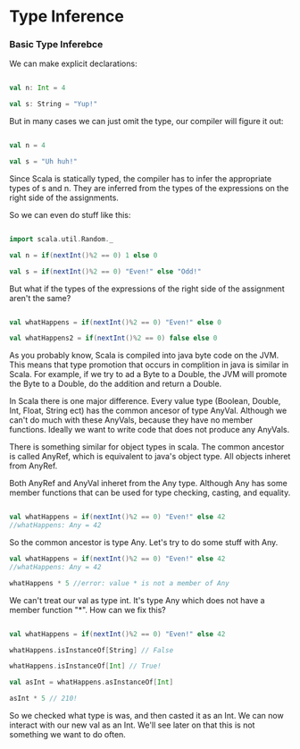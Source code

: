 # Type Inference 

### Basic Type Inferebce

We can make explicit declarations:


```scala

val n: Int = 4

val s: String = "Yup!"

```

But in many cases we can just omit the type, our compiler will figure it out:

```scala

val n = 4

val s = "Uh huh!"

```

Since Scala is statically typed, the compiler has to infer the appropriate types of s and n.  They are inferred from the types of the expressions on the right side of the assignments.


So we can even do stuff like this:

```scala

import scala.util.Random._

val n = if(nextInt()%2 == 0) 1 else 0

val s = if(nextInt()%2 == 0) "Even!" else "Odd!"

```

But what if the types of the expressions of the right side of the assignment aren't the same?

```scala

val whatHappens = if(nextInt()%2 == 0) "Even!" else 0

val whatHappens2 = if(nextInt()%2 == 0) false else 0

```

As you probably know, Scala is compiled into java byte code on the JVM.  This means that type promotion that occurs in complition in java is similar in Scala.  For example, if we try to ad a Byte to a Double, the JVM will promote the Byte to a Double, do the addition and return a Double. 


In Scala there is one major difference.  Every value type (Boolean, Double, Int, Float, String ect) has the common ancesor of type AnyVal.  Although we can't do much with these AnyVals, because they have no member functions.  Ideally we want to write code that does not produce any AnyVals. 


There is something similar for object types in scala.  The common ancestor is called AnyRef, which is equivalent to java's object type.  All objects inheret from AnyRef.


Both AnyRef and AnyVal inheret from the Any type.  Although Any has some member functions that can be used for type checking, casting, and equality.


```scala

val whatHappens = if(nextInt()%2 == 0) "Even!" else 42
//whatHappens: Any = 42
```

So the common ancestor is type Any.  Let's try to do some stuff with Any.

```scala
val whatHappens = if(nextInt()%2 == 0) "Even!" else 42
//whatHappens: Any = 42

whatHappens * 5 //error: value * is not a member of Any
```

We can't treat our val as type int.  It's type Any which does not have a member function "*".  How can we fix this?


```scala

val whatHappens = if(nextInt()%2 == 0) "Even!" else 42

whatHappens.isInstanceOf[String] // False

whatHappens.isInstanceOf[Int] // True!

val asInt = whatHappens.asInstanceOf[Int]

asInt * 5 // 210!
```

So we checked what type is was, and then casted it as an Int.  We can now interact with our new val as an Int.  We'll see later on that this is not something we want to do often.

